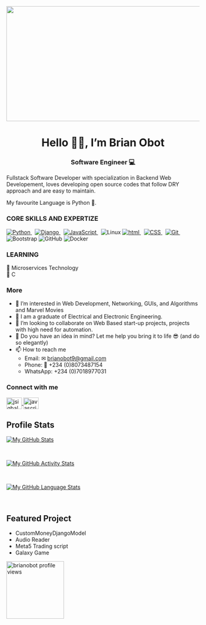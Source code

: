 <p align="center"><img src="https://media3.giphy.com/media/aYQ1Enqu89rQfr4JSS/giphy.gif?cid=790b76116efcc7105ca49d858c320938328b0751a5b11355&rid=giphy.gif&ct=s" width="600" height="300"  /></p>

<h1 align="center"> Hello 👋🏾, I’m <b>Brian Obot</b> </h1>
<h3 align="center"> Software Engineer 💻 </h3>

<p>
Fullstack Software Developer with specialization in Backend Web Developement, loves developing open source codes that follow DRY approach and are easy to maintain.
</p>

My favourite Language is Python 🐍.

### CORE SKILLS AND EXPERTIZE
<a href="#"> <img src="https://img.shields.io/badge/Python-14354C?style=for-the-badge&labelColor=black&logo=python&logoColor=white" alt="Python"/> </a> &nbsp;
<a href="#"> <img src="https://img.shields.io/badge/Django-234ea94B?style=for-the-badge&labelColor=black&logo=django&logoColor=white" alt="Django"/> </a> &nbsp;
<a href="#"> <img src="https://img.shields.io/badge/-Javascript-F0DB4F?style=for-the-badge&labelColor=black&logo=javascript&logoColor=F0DB4F" alt="JavaScript"/> </a> &nbsp;
![Linux](https://img.shields.io/badge/Linux-FCC624?style=for-the-badge&logo=linux&logoColor=black)
<a href="#"> <img src="https://img.shields.io/badge/HTML-orange?style=for-the-badge&labelColor=black&logo=html5&logoColor=orange" alt="html"/> </a> &nbsp;
<a href="#"> <img src="https://img.shields.io/badge/CSS-blue?style=for-the-badge&labelColor=black&logo=css3&logoColor=blue" alt="CSS"/> </a> &nbsp;
<a href="#"> <img src="https://img.shields.io/badge/Git-F05032?style=for-the-badge&labelColor=black&logo=git&logoColor=white" alt="Git"/> </a> &nbsp;
![Bootstrap](https://img.shields.io/badge/bootstrap-%231572B6.svg?style=for-the-badge&logo=bootstrap&logoColor=white) 
![GitHub](https://img.shields.io/badge/github-%23121011.svg?style=for-the-badge&logo=github&logoColor=white)
![Docker](https://img.shields.io/badge/docker-%23F05033.svg?style=for-the-badge&logo=docker&logoColor=white)

### LEARNING
🤗 Microservices Technology <br>
🤗 C <br/>

### More
- 👀 I’m interested in Web Development, Networking, GUIs, and Algorithms and Marvel Movies
- 🌱 I am a graduate of Electrical and Electronic Engineering.
- 💞️ I’m looking to collaborate on Web Based start-up projects, projects with high need for automation.
- 🤗 Do you have an idea in mind? Let me help you bring it to life 😎 (and do so elegantly)
- 📫 How to reach me 
  - Email: ✉ brianobot9@gmail.com 
  - Phone: 📱 +234 (0)8073487154
  - WhatsApp: +234 (0)7018977031
  <!--
  - Personal website: 🌐 ![www.brianobot.online](https://www.brianobot.online) 
  -->
  
 ### Connect with me
<p align="left">
<a class="me-2" href="https://www.linkedin.com/in/brian-obot-924b49216/" target="blank">
    <img align="center" src="https://raw.githubusercontent.com/rahuldkjain/github-profile-readme-generator/master/src/images/icons/Social/linked-in-alt.svg"            alt="jsiqbal" height="30" width="40" />
 </a>
<a href="https://web.facebook.com/profile.php?id=100068591380321" target="blank">
  <img align="center" src="https://raw.githubusercontent.com/rahuldkjain/github-profile-readme-generator/master/src/images/icons/Social/facebook.svg" alt="javascriptiqbal" height="30" width="40" /></a>
</p>

## Profile Stats

[![My GitHub Stats](https://github-readme-stats.vercel.app/api/?username=brianobot&count_private=true&theme=tokyonight&showicons=true)]()

<br> 

[![My GitHub Activity Stats](https://github-readme-streak-stats.herokuapp.com/?user=brianobot&theme=tokyonight&showicons=true)]()

<br>

[![My GitHub Language Stats](https://github-readme-stats.vercel.app/api/top-langs/?username=brianobot&langs_count=15&theme=tokyonight)]()

<br>

## Featured Project
- CustomMoneyDjangoModel
- Audio Reader
- Meta5 Trading script 
- Galaxy Game 

<!---
brianobot/brianobot is a ✨ special ✨ repository because its `README.md` (this file) appears on your GitHub profile.
You can click the Preview link to take a look at your changes.
--->

<p>
  <img width="150px"
    src="https://gpvc.arturio.dev/brianobot"
    alt="brianobot profile views"
  />
</p>
